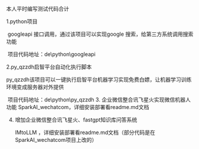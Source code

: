 本人平时编写测试代码合计

1.python项目

​     googleapi 接口调用，通过该项目可以实现google 搜索，给第三方系统调用搜索功能

​     项目代码地址：de\python\googleapi

2.py_qzzdh启智平台自动化执行脚本

​    py_qzzdh该项目可以一键执行启智平台机器学习实现免费白嫖，让机器学习训练环境变成服务器对外提供

​    项目代码地址：de\python\py_qzzdh
3. 企业微信整合讯飞星火实现微信机器人功能
    SparkAI_wechatcom，详细安装部署看readme.md文档
    
4. 增加企业微信整合讯飞星火、fastgpt知识库问答系统

     IMtoLLM ，详细安装部署看readme.md文档（部分代码是在SparkAI_wechatcom项目上改的）